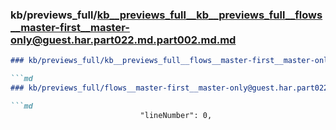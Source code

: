### kb/previews_full/kb__previews_full__kb__previews_full__flows__master-first__master-only@guest.har.part022.md.part002.md.md

```md
### kb/previews_full/kb__previews_full__flows__master-first__master-only@guest.har.part022.md.part002.md

```md
### kb/previews_full/flows__master-first__master-only@guest.har.part022.md (part 002)

```md
                             "lineNumber": 0,
                   
```

```

```

```
